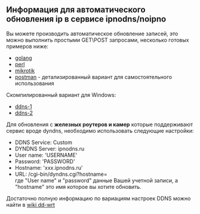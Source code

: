
Информация для автоматического обновления ip в сервисе ipnodns/noipno
------------

Вы можете производить автоматическое обновление записей, это можно выполнить простыми GET\POST запросами, 
несколько готовых примеров ниже:

- [golang](https://github.com/vaizmanai/ipnodns_example/blob/master/examples/example.go)
- [perl](https://github.com/vaizmanai/ipnodns_example/blob/master/examples/ddns.pl)
- [mikrotik](https://github.com/vaizmanai/ipnodns_example/blob/master/examples/mikrotik.txt)
- [postman](https://github.com/vaizmanai/ipnodns_example/blob/master/examples/postman_ipnodns.json) - детализированный вариант для самостоятельного использования

Скомпилированный вариант для Windows:

- [ddns-1](https://github.com/vaizmanai/ipnodns_example/blob/master/clients/ddns.7z)
- [ddns-2](https://github.com/vaizmanai/ipnodns_example/blob/master/clients/ddns-1.7z)

Для обновления с <b>железных роутеров и камер</b> которые поддерживают сервис вроде dyndns, 
необходимо использовать следующие настройки:

-   DDNS Service:	Custom
-   DYNDNS Server:	ipnodns.ru
-   User name:	'USERNAME'
-   Password:	'PASSWORD'
-   Hostname:	'xxx.ipnodns.ru'
-   URL: /cgi-bin/dyndns.cgi?hostname=\
где "User name" и "password" данные Вашей учетной записи, а "hostname" это имя которое вы хотите обновить.
	
Достаточно полную информацию по вариациям настроек DDNS можно найти в [wiki dd-wrt](http://www.dd-wrt.com/wiki/index.php/DDNS)

